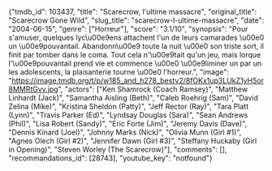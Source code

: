 {"tmdb_id": 103437, "title": "Scarecrow, l'ultime massacre", "original_title": "Scarecrow Gone Wild", "slug_title": "scarecrow-l-ultime-massacre", "date": "2004-06-15", "genre": ["Horreur"], "score": "3.1/10", "synopsis": "Pour s'amuser, quelques lyc\u00e9ens attachent l'un de leurs camarades \u00e0 un \u00e9pouvantail. Abandonn\u00e9 toute la nuit \u00e0 son triste sort, il finit par tomber dans le coma. Tout cela n'\u00e9tait qu'un jeu, mais lorque l'\u00e9pouvantail prend vie et commence \u00e0 \u00e9liminer un par un les adolescents, la plaisanterie tourne \u00e0 l'horreur.", "image": "https://image.tmdb.org/t/p/w185_and_h278_bestv2/8fOKx1up3LUkZ1yH5or8MMRtGvv.jpg", "actors": ["Ken Shamrock (Coach Ramsey)", "Matthew Linhardt (Jack)", "Samantha Aisling (Beth)", "Caleb Roehrig (Sam)", "David Zelina (Mike)", "Kristina Sheldon (Patty)", "Jeff Rector (Ray)", "Tara Platt (Lynn)", "Travis Parker (Ed)", "Lyndsay Douglas (Sara)", "Sean Andrews (Phil)", "Lisa Robert (Sandy)", "Eric Forte (Jim)", "Jeremy Davis (Dave)", "Dennis Kinard (Joel)", "Johnny Marks (Nick)", "Olivia Munn (Girl #1)", "Agnes Olech (Girl #2)", "Jennifer Dawn (Girl #3)", "Steffany Huckaby (Girl in Opening)", "Steven Worley (The Scarecrow)"], "comments": [], "recommandations_id": [28743], "youtube_key": "notfound"}